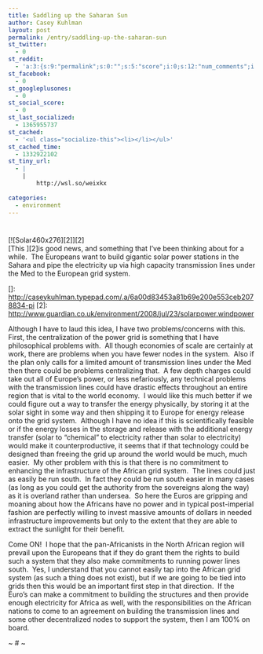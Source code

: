```yaml
---
title: Saddling up the Saharan Sun
author: Casey Kuhlman
layout: post
permalink: /entry/saddling-up-the-saharan-sun
st_twitter:
  - 0
st_reddit:
  - 'a:3:{s:9:"permalink";s:0:"";s:5:"score";i:0;s:12:"num_comments";i:0;}'
st_facebook:
  - 0
st_googleplusones:
  - 0
st_social_score:
  - 0
st_last_socialized:
  - 1365955737
st_cached:
  - '<ul class="socialize-this"><li></li></ul>'
st_cached_time:
  - 1332922102
st_tiny_url:
  - |
    |
        http://wsl.so/weixkx
        
categories:
  - environment
---
```

# 

[![Solar460x276][2]][2]  
[This ][2]is good news, and something that I’ve been thinking about for a while.  The Europeans want to build gigantic solar power stations in the Sahara and pipe the electricity up via high capacity transmission lines under the Med to the European grid system.  

 []: http://caseykuhlman.typepad.com/.a/6a00d83453a81b69e200e553ceb2078834-pi
 [2]: http://www.guardian.co.uk/environment/2008/jul/23/solarpower.windpower

Although I have to laud this idea, I have two problems/concerns with this.  First, the centralization of the power grid is something that I have philosophical problems with.  All though economies of scale are certainly at work, there are problems when you have fewer nodes in the system.  Also if the plan only calls for a limited amount of transmission lines under the Med then there could be problems centralizing that.  A few depth charges could take out all of Europe’s power, or less nefariously, any technical problems with the transmission lines could have drastic effects throughout an entire region that is vital to the world economy.  I would like this much better if we could figure out a way to transfer the energy physically, by storing it at the solar sight in some way and then shipping it to Europe for energy release onto the grid system.  Although I have no idea if this is scientifically feasible or if the energy losses in the storage and release with the additional energy transfer (solar to “chemical” to electricity rather than solar to electricity) would make it counterproductive, it seems that if that technology could be designed than freeing the grid up around the world would be much, much easier.  My other problem with this is that there is no commitment to enhancing the infrastructure of the African grid system.  The lines could just as easily be run south.  In fact they could be run south easier in many cases (as long as you could get the authority from the sovereigns along the way) as it is overland rather than undersea.  So here the Euros are gripping and moaning about how the Africans have no power and in typical post-imperial fashion are perfectly willing to invest massive amounts of dollars in needed infrastructure improvements but only to the extent that they are able to extract the sunlight for their benefit.  

Come ON!  I hope that the pan-Africanists in the North African region will prevail upon the Europeans that if they do grant them the rights to build such a system that they also make commitments to running power lines south.  Yes, I understand that you cannot easily tap into the African grid system (as such a thing does not exist), but if we are going to be tied into grids then this would be an important first step in that direction.  If the Euro’s can make a commitment to building the structures and then provide enough electricity for Africa as well, with the responsibilities on the African nations to come to an agreement on building the transmission lines and some other decentralized nodes to support the system, then I am 100% on board.

~ # ~